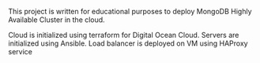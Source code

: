 
This project is written for educational purposes to deploy MongoDB Highly Available Cluster in the cloud.

Cloud is initialized using terraform for Digital Ocean Cloud.
Servers are initialized using Ansible.
Load balancer is deployed on VM using HAProxy service
